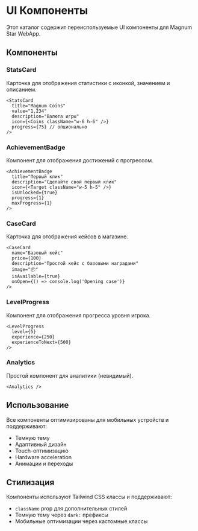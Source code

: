 # UI Компоненты

Этот каталог содержит переиспользуемые UI компоненты для Magnum Star WebApp.

## Компоненты

### StatsCard
Карточка для отображения статистики с иконкой, значением и описанием.

```tsx
<StatsCard
  title="Magnum Coins"
  value="1,234"
  description="Валюта игры"
  icon={<Coins className="w-6 h-6" />}
  progress={75} // опционально
/>
```

### AchievementBadge
Компонент для отображения достижений с прогрессом.

```tsx
<AchievementBadge
  title="Первый клик"
  description="Сделайте свой первый клик"
  icon={<Target className="w-5 h-5" />}
  isUnlocked={true}
  progress={1}
  maxProgress={1}
/>
```

### CaseCard
Карточка для отображения кейсов в магазине.

```tsx
<CaseCard
  name="Базовый кейс"
  price={100}
  description="Простой кейс с базовыми наградами"
  image="📦"
  isAvailable={true}
  onOpen={() => console.log('Opening case')}
/>
```

### LevelProgress
Компонент для отображения прогресса уровня игрока.

```tsx
<LevelProgress
  level={5}
  experience={250}
  experienceToNext={500}
/>
```

### Analytics
Простой компонент для аналитики (невидимый).

```tsx
<Analytics />
```

## Использование

Все компоненты оптимизированы для мобильных устройств и поддерживают:
- Темную тему
- Адаптивный дизайн
- Touch-оптимизацию
- Hardware acceleration
- Анимации и переходы

## Стилизация

Компоненты используют Tailwind CSS классы и поддерживают:
- `className` prop для дополнительных стилей
- Темную тему через `dark:` префиксы
- Мобильные оптимизации через кастомные классы
